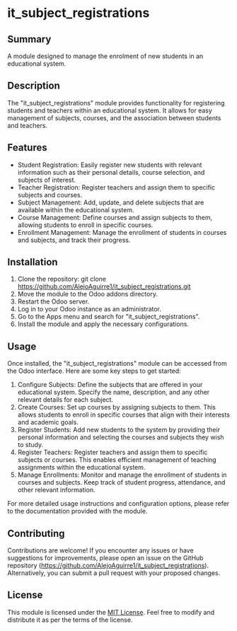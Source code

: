 # it_subject_registrations

## Summary
A module designed to manage the enrolment of new students in an educational system.

## Description
The "it_subject_registrations" module provides functionality for registering students and teachers within an educational system. It allows for easy management of subjects, courses, and the association between students and teachers.

## Features
- Student Registration: Easily register new students with relevant information such as their personal details, course selection, and subjects of interest.
- Teacher Registration: Register teachers and assign them to specific subjects and courses.
- Subject Management: Add, update, and delete subjects that are available within the educational system.
- Course Management: Define courses and assign subjects to them, allowing students to enroll in specific courses.
- Enrollment Management: Manage the enrollment of students in courses and subjects, and track their progress.

## Installation
1. Clone the repository: git clone https://github.com/AlejoAguirre1/it_subject_registrations.git
2. Move the module to the Odoo addons directory.
3. Restart the Odoo server.
4. Log in to your Odoo instance as an administrator.
5. Go to the Apps menu and search for "it_subject_registrations".
6. Install the module and apply the necessary configurations.

## Usage
Once installed, the "it_subject_registrations" module can be accessed from the Odoo interface. Here are some key steps to get started:

1. Configure Subjects: Define the subjects that are offered in your educational system. Specify the name, description, and any other relevant details for each subject.
2. Create Courses: Set up courses by assigning subjects to them. This allows students to enroll in specific courses that align with their interests and academic goals.
3. Register Students: Add new students to the system by providing their personal information and selecting the courses and subjects they wish to study.
4. Register Teachers: Register teachers and assign them to specific subjects or courses. This enables efficient management of teaching assignments within the educational system.
5. Manage Enrollments: Monitor and manage the enrollment of students in courses and subjects. Keep track of student progress, attendance, and other relevant information.

For more detailed usage instructions and configuration options, please refer to the documentation provided with the module.

## Contributing
Contributions are welcome! If you encounter any issues or have suggestions for improvements, please open an issue on the GitHub repository (https://github.com/AlejoAguirre1/it_subject_registrations). 
Alternatively, you can submit a pull request with your proposed changes.

## License
This module is licensed under the [MIT License](https://opensource.org/licenses/MIT). Feel free to modify and distribute it as per the terms of the license.
